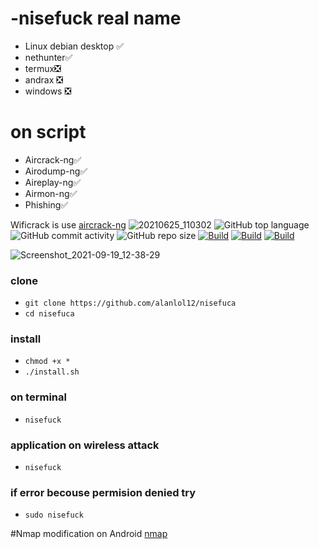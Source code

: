 # -nisefuck real name

* Linux debian desktop ✅
* nethunter✅
* termux❎
* andrax ❎
* windows ❎

# on script
* Aircrack-ng✅
* Airodump-ng✅
* Aireplay-ng✅
* Airmon-ng✅
* Phishing✅

Wificrack is use <a href="https://www.aircrack-ng.org">aircrack-ng</a>
![20210625_110302](https://user-images.githubusercontent.com/81538835/123363554-508f1e00-d562-11eb-9afb-dabded8f2a60.png)
![GitHub top language](https://img.shields.io/github/languages/top/alanlol12/wificrack-2.0?logo=python)
![GitHub commit activity](https://img.shields.io/github/commit-activity/m/alanlol12/wificrack-2.0?logo=linux)
![GitHub repo size](https://img.shields.io/github/repo-size/alanlol12/wificrack-2.0?logo=kali%20linux)
[![Build](https://img.shields.io/badge/Supported_OS-linux-blue.svg)]()
[![Build](https://img.shields.io/badge/wificrack-2.0-orange.svg)]()
[![Build](https://img.shields.io/badge/version-2.0-cyan.svg)]()

![Screenshot_2021-09-19_12-38-29](https://user-images.githubusercontent.com/81538835/133918665-8e17eda0-e852-4095-bd49-f5e7279ee0cf.png)




### clone
* `git clone https://github.com/alanlol12/nisefuca`
*  `cd nisefuca`
### install
* `chmod +x *` 
* `./install.sh`
### on terminal
* `nisefuck`
### application on wireless attack
* `nisefuck`
### if error becouse permision denied try
* `sudo nisefuck`

#Nmap modification on Android
<a href="https://www.mediafire.com/file/jto135lhehp3rnm/newNmap.apk/file">nmap</a>
